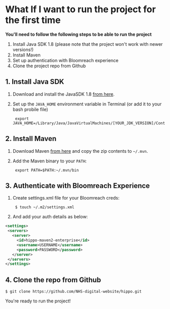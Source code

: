 # What If I want to run the project for the first time

**You'll need to follow the following steps to be able to run the project**

1. Install Java SDK 1.8 (please note that the project won't work with newer versions!)
2. Install Maven
3. Set up authentication with Bloomreach experience
4. Clone the project repo from Github

## 1. Install Java SDK

1. Download and install the JavaSDK 1.8 [from here](http://www.oracle.com/technetwork/java/javase/downloads/jdk8-downloads-2133151.html).
2. Set up the `JAVA_HOME` environment variable in Terminal (or add it to your bash probile file)

		export JAVA_HOME=/Library/Java/JavaVirtualMachines/[YOUR_JDK_VERSION]/Contents/Home

## 2. Install Maven

1. Download Maven [from here](https://maven.apache.org/download.cgi) and copy the zip contents to `~/.mvn`.
2. Add the Maven binary to your `PATH`:

		export PATH=$PATH:~/.mvn/bin

## 3. Authenticate with Bloomreach Experience

1. Create settings.xml file for your Bloomreach creds:

		$ touch ~/.m2/settings.xml
	
2. And add your auth details as below:

```XML
<settings>
 <servers>
   <server>
     <id>hippo-maven2-enterprise</id>
     <username>USERNAME</username>
     <password>PASSWORD</password>
   </server>
 </servers>
</settings>
```

## 4. Clone the repo from Github

	$ git clone https://github.com/NHS-digital-website/hippo.git

You're ready to run the project!